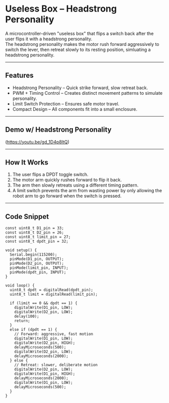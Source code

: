 # Useless Box – Headstrong Personality

A microcontroller-driven "useless box" that flips a switch back after the user flips it with a headstrong personality.  
The headstrong personality makes the motor rush forward aggressively to switch the lever, then retreat slowly to its resting position, simluating a headstrong personality.

---

## Features
- Headstrong Personality – Quick strike forward, slow retreat back.  
- PWM + Timing Control – Creates distinct movement patterns to simulate personality.  
- Limit Switch Protection – Ensures safe motor travel.  
- Compact Design – All components fit into a small enclosure.  

---

## Demo w/ Headstrong Personality
(https://youtu.be/gd_1D4p8ltQ)

---

## How It Works
1. The user flips a DPDT toggle switch.  
2. The motor arm quickly rushes forward to flip it back.  
3. The arm then slowly retreats using a different timing pattern.  
4. A limit switch prevents the arm from wasting power by only allowing the robot arm to go forward when the switch is pressed.  

---

## Code Snippet
```
const uint8_t D1_pin = 33;
const uint8_t D2_pin = 26;
const uint8_t limit_pin = 27;
const uint8_t dpdt_pin = 32;

void setup() {
  Serial.begin(115200);
  pinMode(D1_pin, OUTPUT);
  pinMode(D2_pin, OUTPUT);
  pinMode(limit_pin, INPUT);
  pinMode(dpdt_pin, INPUT);
}

void loop() {
  uint8_t dpdt = digitalRead(dpdt_pin);
  uint8_t limit = digitalRead(limit_pin);

  if (limit == 0 && dpdt == 1) {
    digitalWrite(D1_pin, LOW);
    digitalWrite(D2_pin, LOW);
    delay(100);
    return;
  }
  else if (dpdt == 1) {
    // Forward: aggressive, fast motion
    digitalWrite(D1_pin, LOW);
    digitalWrite(D2_pin, HIGH);
    delayMicroseconds(500);
    digitalWrite(D2_pin, LOW);
    delayMicroseconds(2000);
  } else {
    // Retreat: slower, deliberate motion
    digitalWrite(D2_pin, LOW);
    digitalWrite(D1_pin, HIGH);
    delayMicroseconds(2000);
    digitalWrite(D1_pin, LOW);
    delayMicroseconds(500);
  }
}
